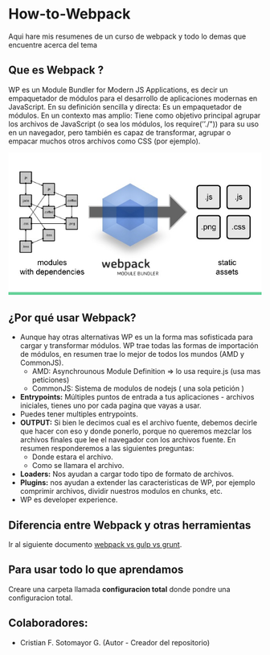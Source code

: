 # How-to-Webpack

Aqui hare mis resumenes de un curso de webpack y todo lo demas que encuentre acerca del tema

## Que es Webpack ?

WP es un Module Bundler for Modern JS Applications, es decir un empaquetador de módulos para el desarrollo de aplicaciones modernas en JavaScript.
En su definición sencilla y directa: Es un empaquetador de módulos.
En un contexto mas amplio: Tiene como objetivo principal agrupar los archivos de JavaScript (o sea los módulos, los require(’’./")) para su uso en un navegador, pero también es capaz de transformar, agrupar o empacar muchos otros archivos como CSS (por ejemplo).



![que es webpack](imgs/que-es-webpack.jpg "que es webpack")

## ¿Por qué usar Webpack?

- Aunque hay otras alternativas WP es un la forma mas sofisticada para cargar y transformar módulos. WP trae todas las formas de importación de módulos, en resumen trae lo mejor de todos los mundos (AMD y CommonJS).
    - AMD: Asynchrounous Module Definition => lo usa require.js (usa mas peticiones)
    - CommonJS: Sistema de modulos de nodejs ( una sola petición )
- **Entrypoints:** Múltiples puntos de entrada a tus aplicaciones - archivos iniciales, tienes uno por cada pagina que vayas a usar. 
- Puedes tener multiples entrypoints.
- **OUTPUT:** Si bien le decimos cual es el archivo fuente, debemos decirle que hacer con eso y donde ponerlo, porque no queremos mezclar los archivos finales que lee el navegador con los archivos fuente. En resumen responderemos a las siguientes preguntas:
    - Donde estara el archivo.
    - Como se llamara el archivo.
- **Loaders:** Nos ayudan a cargar todo tipo de formato de archivos.
- **Plugins:** nos ayudan a extender las caracteristicas de WP, por ejemplo comprimir archivos, dividir nuestros modulos en chunks, etc.
- WP es developer experience.



## Diferencia entre Webpack y otras herramientas 

Ir al siguiente documento [webpack vs gulp vs grunt]().





## Para usar todo lo que aprendamos

Creare una carpeta llamada **configuracion total** donde pondre una configuracion total.













## Colaboradores:

- Cristian F. Sotomayor G. (Autor - Creador del repositorio)



